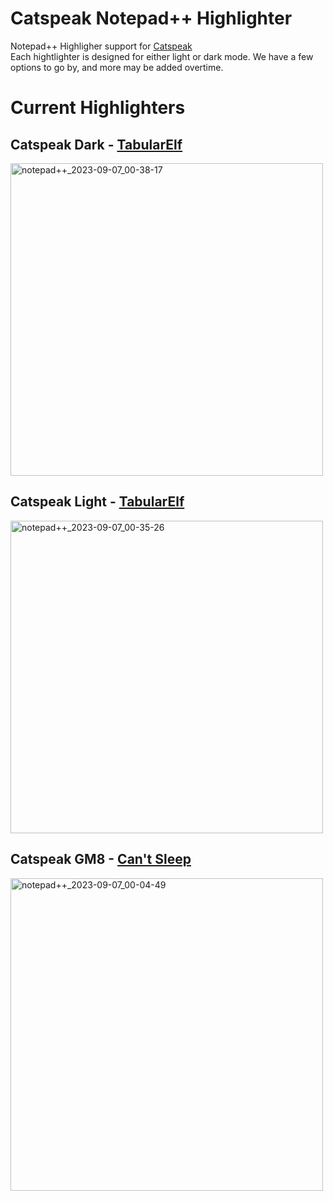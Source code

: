 # Catspeak Notepad++ Highlighter
Notepad++ Highligher support for [Catspeak](https://github.com/katsaii/catspeak-lang)<br>
Each hightlighter is designed for either light or dark mode. We have a few options to go by, and more may be added overtime.

# Current Highlighters


## Catspeak Dark - [TabularElf](https://github.com/tabularelf)
<img width="500" alt="notepad++_2023-09-07_00-38-17" src="https://github.com/tabularelf/Catspeak-Notepad---Highlighter/assets/26135221/618cbdf2-e547-43ed-8cad-a5c84504ac4a">

## Catspeak Light - [TabularElf](https://github.com/tabularelf)
<img width="500" alt="notepad++_2023-09-07_00-35-26" src="https://github.com/tabularelf/Catspeak-Notepad---Highlighter/assets/26135221/3785edc8-2733-42ec-9f1c-ff71e8c8aa25">

## Catspeak GM8 - [Can't Sleep](https://github.com/LocalInsomniac)
<img width="500" alt="notepad++_2023-09-07_00-04-49" src="https://github.com/tabularelf/Catspeak-Notepad---Highlighter/assets/26135221/8a0e99de-032d-4fc7-a85f-55d3b6ef6416">
